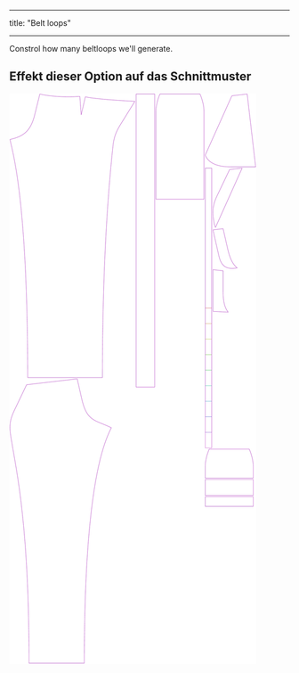 - - -
title: "Belt loops"
- - -

Constrol how many beltloops we'll generate.

## Effekt dieser Option auf das Schnittmuster

![This image shows the effect of this option by superimposing several variants that have a different value for this option](charlie_beltloops_sample.svg "Effect of this option on the pattern")
